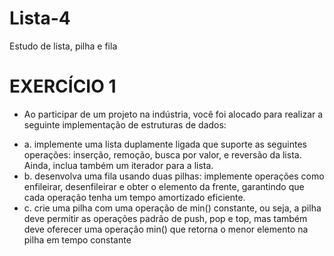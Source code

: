 # Lista-4
Estudo de lista, pilha e fila

# EXERCÍCIO 1
- Ao participar de um projeto na indústria, você foi alocado para realizar a seguinte implementação de
estruturas de dados:
+ a. implemente uma lista duplamente ligada que suporte as seguintes operações: inserção, 
remoção, busca por valor, e reversão da lista. Ainda, inclua também um iterador para a lista.
+ b. desenvolva uma fila usando duas pilhas: implemente operações como enfileirar, desenfileirar 
e obter o elemento da frente, garantindo que cada operação tenha um tempo amortizado 
eficiente.
+ c. crie uma pilha com uma operação de min() constante, ou seja, a pilha deve permitir as 
operações padrão de push, pop e top, mas também deve oferecer uma operação min() que 
retorna o menor elemento na pilha em tempo constante
